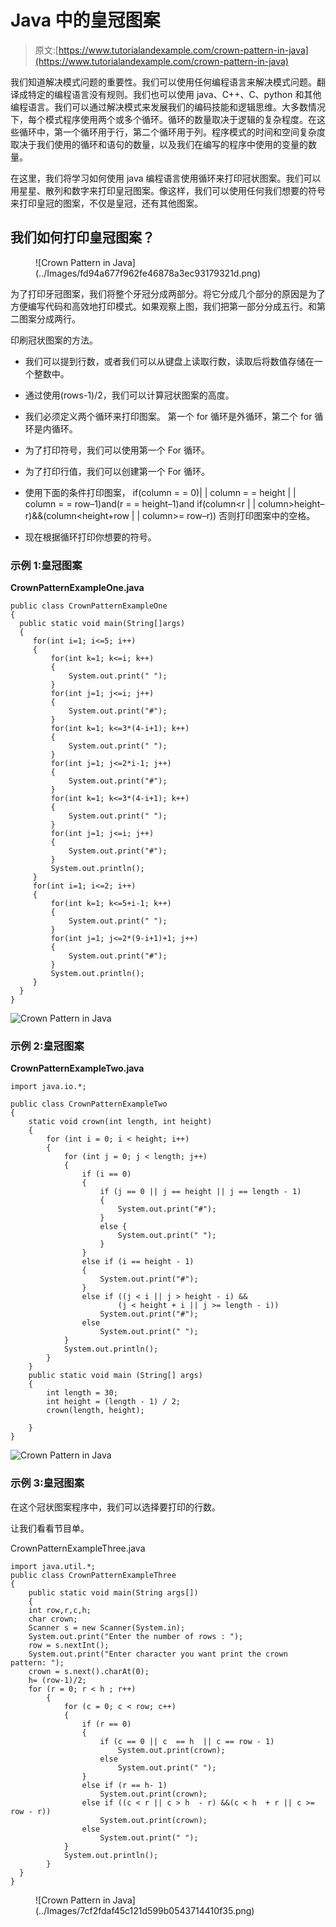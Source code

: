 # Java 中的皇冠图案

> 原文:[https://www.tutorialandexample.com/crown-pattern-in-java](https://www.tutorialandexample.com/crown-pattern-in-java)

我们知道解决模式问题的重要性。我们可以使用任何编程语言来解决模式问题。翻译成特定的编程语言没有规则。我们也可以使用 java、C++、C、python 和其他编程语言。我们可以通过解决模式来发展我们的编码技能和逻辑思维。大多数情况下，每个模式程序使用两个或多个循环。循环的数量取决于逻辑的复杂程度。在这些循环中，第一个循环用于行，第二个循环用于列。程序模式的时间和空间复杂度取决于我们使用的循环和语句的数量，以及我们在编写的程序中使用的变量的数量。

在这里，我们将学习如何使用 java 编程语言使用循环来打印冠状图案。我们可以用星星、散列和数字来打印皇冠图案。像这样，我们可以使用任何我们想要的符号来打印皇冠的图案，不仅是皇冠，还有其他图案。

## 我们如何打印皇冠图案？

<figure class="wp-block-image">![Crown Pattern in Java](../Images/fd94a677f962fe46878a3ec93179321d.png)</figure>

为了打印牙冠图案，我们将整个牙冠分成两部分。将它分成几个部分的原因是为了方便编写代码和高效地打印模式。如果观察上图，我们把第一部分分成五行。和第二图案分成两行。

印刷冠状图案的方法。

*   我们可以提到行数，或者我们可以从键盘上读取行数，读取后将数值存储在一个整数中。
*   通过使用(rows-1)/2，我们可以计算冠状图案的高度。
*   我们必须定义两个循环来打印图案。
    第一个 for 循环是外循环，第二个 for 循环是内循环。

*   为了打印符号，我们可以使用第一个 For 循环。
*   为了打印行值，我们可以创建第一个 For 循环。
*   使用下面的条件打印图案，
    if(column = = 0)| | column = = height | | column = = row–1)and(r = = height–1)and
    if(column<r | | column>height–r)&&(column<height+row | | column>= row–r))
    否则打印图案中的空格。

*   现在根据循环打印你想要的符号。

### 示例 1:皇冠图案

**CrownPatternExampleOne.java**

```
public class CrownPatternExampleOne  
{  
  public static void main(String[]args)  
  {   
     for(int i=1; i<=5; i++)  
     {  
         for(int k=1; k<=i; k++)  
         {  
             System.out.print(" ");  
         }   
         for(int j=1; j<=i; j++)  
         {  
             System.out.print("#");  
         }   
         for(int k=1; k<=3*(4-i+1); k++)  
         {  
             System.out.print(" ");  
         }   
         for(int j=1; j<=2*i-1; j++)  
         {  
             System.out.print("#");  
         }   
         for(int k=1; k<=3*(4-i+1); k++)  
         {  
             System.out.print(" ");  
         }   
         for(int j=1; j<=i; j++)  
         {  
             System.out.print("#");  
         }   
         System.out.println();  
     }  
     for(int i=1; i<=2; i++)  
     {  
         for(int k=1; k<=5+i-1; k++)  
         {  
             System.out.print(" ");  
         }   
         for(int j=1; j<=2*(9-i+1)+1; j++)  
         {  
             System.out.print("#");  
         }   
         System.out.println();  
     }  
  }   
} 
```

![Crown Pattern in Java](../Images/a2e612f47c5fe7cd3670b724737aabc4.png)  

### 示例 2:皇冠图案

**CrownPatternExampleTwo.java**

```
import java.io.*;

public class CrownPatternExampleTwo
{
    static void crown(int length, int height)
    {
        for (int i = 0; i < height; i++)
        {
            for (int j = 0; j < length; j++)
            {
                if (i == 0)
                {
                    if (j == 0 || j == height || j == length - 1)
                    {
                        System.out.print("#");
                    }
                    else {
                        System.out.print(" ");
                    }
                }
                else if (i == height - 1)
                {
                    System.out.print("#");
                }
                else if ((j < i || j > height - i) &&
                        (j < height + i || j >= length - i))
                    System.out.print("#");
                else
                    System.out.print(" ");
            }
            System.out.println();
        }
    }
    public static void main (String[] args)
    {
        int length = 30;
        int height = (length - 1) / 2;
        crown(length, height);

    }
} 
```

![Crown Pattern in Java](../Images/fe1d9eecdf32d37672ba6d1b8229cbb1.png)  

### 示例 3:皇冠图案

在这个冠状图案程序中，我们可以选择要打印的行数。

让我们看看节目单。

CrownPatternExampleThree.java

```
import java.util.*;
public class CrownPatternExampleThree
{    
    public static void main(String args[])   
    {   
    int row,r,c,h;
    char crown;
    Scanner s = new Scanner(System.in);
    System.out.print("Enter the number of rows : ");
    row = s.nextInt();
    System.out.print("Enter character you want print the crown pattern: ");
    crown = s.next().charAt(0);
    h= (row-1)/2;
    for (r = 0; r < h ; r++)
        {
            for (c = 0; c < row; c++)
            {
                if (r == 0)
                {
                    if (c == 0 || c  == h  || c == row - 1)
                        System.out.print(crown);
                    else
                        System.out.print(" ");
                }
                else if (r == h- 1)
                    System.out.print(crown);
                else if ((c < r || c > h  - r) &&(c < h  + r || c >= row - r))
                    System.out.print(crown);
                else
                    System.out.print(" ");
            }
            System.out.println();
        }
  }
} 
```

<figure class="wp-block-image">![Crown Pattern in Java](../Images/7cf2fdaf45c121d599b0543714410f35.png)</figure>